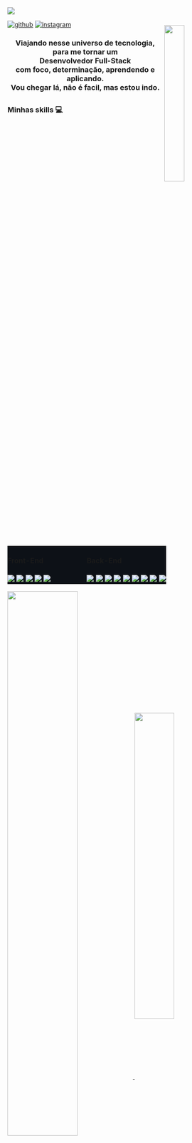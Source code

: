 <img align="center"  src="https://uploaddeimagens.com.br/images/004/000/752/original/paisagem_astronauta_gthb02.jpg?1661747873">
<img width="30%" frameBorder="0" style="margin-top:40px;"  align ="right"  src="https://media.giphy.com/media/jOpLbiGmHR9S0/giphy.gif">


[![github](https://img.shields.io/badge/LinkedIn-0d1117?style=for-the-badge&logo=linkedin&logoColor=white)](https://www.linkedin.com/in/keveen-menezes-52592162/) [![instagram](https://img.shields.io/badge/Instagram-0d1117?style=for-the-badge&logo=instagram&logoColor=white)](https://www.instagram.com/keveenmenezes/)

<h3 align = center>Viajando nesse universo de tecnologia, para me tornar um</br>Desenvolvedor Full-Stack</br>com foco, determinação,  aprendendo e aplicando.<br/>Vou chegar lá, não é facil, mas estou indo.</h3>

<h2/>

### Minhas skills 💻

<table style="border:none">
    <tr style="border-top: 0px;">
        <td width=50% style="border: 0px; background:#0d1117;padding: 0px 0px;"> <h4>Front-End</h4> </td>
        <td  width=50% style="border: 0px; background:#0d1117;padding: 0px 0px;"> <h4>Back-End</h4> </td> 
    </tr>
    <tr style="border-top: 0px">
        <td  width=50% style="border: 0px; background:#0d1117;padding: 0px 0px;"><img src="https://img.shields.io/badge/CSS-0d1117?&style=for-the-badge&logo=css3&logoColor=blue">  <img src="https://img.shields.io/badge/HTML5-0d1117?style=for-the-badge&logo=html5&logoColor=blue"> <img src="https://img.shields.io/badge/React-0d1117?style=for-the-badge&logo=react&logoColor=61DAFB"> <img src="https://img.shields.io/badge/React_Router-0d1117?style=for-the-badge&logo=react-router&logoColor=blue"> <img src="https://img.shields.io/badge/Redux-0d1117?style=for-the-badge&logo=redux&logoColor=blue"></td>
        <td  width=50% style="border: 0px; background:#0d1117;padding: 0px 0px;"> <img src="https://img.shields.io/badge/MySQL-0d1117?style=for-the-badge&logo=mysql&logoColor=blue"> <img src="https://img.shields.io/badge/JavaScript-0d1117?style=for-the-badge&logo=javascript&logoColor=blue"> <img src="https://img.shields.io/badge/Java-0d1117?style=for-the-badge&logo=java&logoColor=blue"> <img src="https://img.shields.io/badge/python-0d1117?style=for-the-badge&logo=python&logoColor=blue"> <img src="https://img.shields.io/badge/typescript-0d1117?style=for-the-badge&logo=typescript&logoColor=blue"> <img src="https://img.shields.io/badge/node.js-0d1117?style=for-the-badge&logo=node.js&logoColor=blue"> <img src="https://img.shields.io/badge/express.js-0d1117?style=for-the-badge&logo=express&logoColor=%2361DAFB"> <img src="https://img.shields.io/badge/nestjs-0d1117?style=for-the-badge&logo=nestjs&logoColor=blue"> <img src="https://img.shields.io/badge/MongoDB-0d1117?style=for-the-badge&logo=mongodb&logoColor=blue"></td> 
    </tr>
</table>


<a href="https://github.com/keveenmenezes/github-readme-stats">
  <img align="center" style="width:56%" src="https://github-readme-stats.vercel.app/api?username=KeveenMenezes&hide=prs,issues,contribs&count_private=true&show_icons=true&theme=github_dark" />
</a>
<a href="https://github.com/keveenmenezes/convoychat">
  <img align="center" style="width:42%" src="https://github-readme-stats.vercel.app/api/top-langs/?username=keveenmenezes&langs_count=4&layout=compact&theme=github_dark" />
</a>



